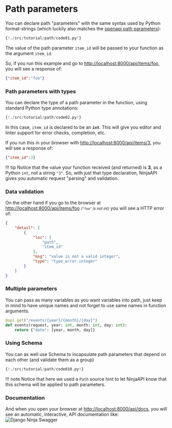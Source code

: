 # Path parameters
You can declare path "parameters" with the same syntax used by Python format-strings (which luckily also matches the <a href="https://swagger.io/docs/specification/describing-parameters/#path-parameters" target="_blank">openapi path parameters</a>):

```Python hl_lines="1 2"
{!./src/tutorial/path/code01.py!}
```

The value of the path parameter `item_id` will be passed to your function as the argument `item_id`.

So, if you run this example and go to <a href="http://localhost:8000/api/items/foo" target="_blank">http://localhost:8000/api/items/foo</a>, you will see a response of:

```JSON
{"item_id":"foo"}
```


### Path parameters with types
You can declare the type of a path parameter in the function, using standard Python type annotations:

```Python hl_lines="2"
{!./src/tutorial/path/code02.py!}
```

In this case, `item_id` is declared to be an **`int`**. This will give you editor and linter support for error checks, completion, etc.

If you run this in your browser with <a href="http://localhost:8000/api/items/3" target="_blank">http://localhost:8000/api/items/3</a>, you will see a response of:
```JSON
{"item_id":3}
```

!!! tip
    Notice that the value your function received (and returned) is **3**, as a Python `int`, not a string `"3"`.
    So, with just that type declaration, NinjaAPI gives you automatic request "parsing" and validation.




### Data validation
On the other hand if you go to the browser at <a href="http://localhost:8000/api/items/foo" target="_blank">http://localhost:8000/api/items/foo</a> <small>*(`"foo"` is not int)*</small> you will see a HTTP error of:

```JSON hl_lines="8"
{
    "detail": [
        {
            "loc": [
                "path",
                "item_id"
            ],
            "msg": "value is not a valid integer",
            "type": "type_error.integer"
        }
    ]
}
```


### Multiple parameters

You can pass as many variables as you want variables into path, just keep in mind to have unique names and not forget to use same names in function arguments.

```Python
@api.get("/events/{year}/{month}/{day}")
def events(request, year: int, month: int, day: int):
    return {"date": [year, month, day]}
```


### Using Schema

You can as well use Schema to incapsulate path parameters that depend on each other (and validate them as a group)


```Python hl_lines="1 2  5 6 7 8 9 10 11 15"
{!./src/tutorial/path/code010.py!}
```

!!! note
    Notice that here we used a `Path` source hint to let NinjaAPI know that this schema will be applied to path parameters.

### Documentation
And when you open your browser at <a href="http://localhost:8000/api/docs" target="_blank">http://localhost:8000/api/docs</a>, you will see an automatic, interactive, API documentation like:
![Django Ninja Swagger](../img/tutorial-path-swagger.png)

